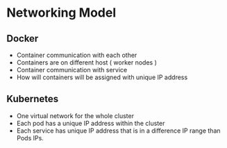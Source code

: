 # Networking Model

## Docker

* Container communication with each other
* Containers are on different host \( worker nodes \)
* Container communication with service
* How will containers will be assigned with unique IP address

## Kubernetes

* One virtual network for the whole cluster
* Each pod has a unique IP address within the cluster
* Each service has unique IP address that is in a difference IP range than Pods IPs.



